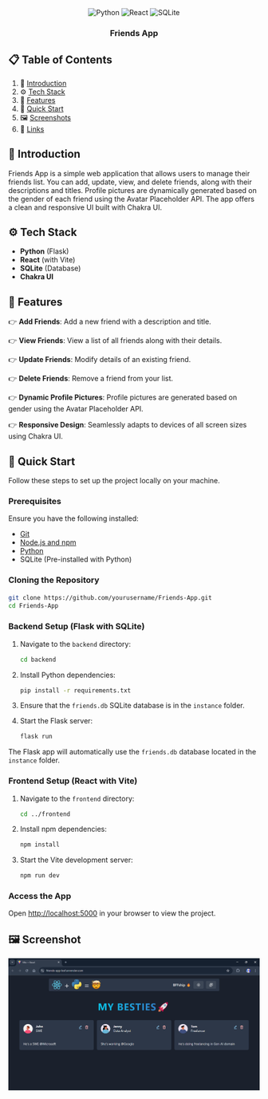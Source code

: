 <div align="center">
  <div>
    <img src="https://img.shields.io/badge/-Python-black?style=for-the-badge&logo=python&color=3776AB" alt="Python" />
    <img src="https://img.shields.io/badge/-React-black?style=for-the-badge&logo=react&color=61DAFB" alt="React" />
    <img src="https://img.shields.io/badge/-SQLite-black?style=for-the-badge&logo=sqlite&color=003B57" alt="SQLite" />
  </div>

  <h3 align="center">Friends App</h3>

</div>

## 📋 <a name="table">Table of Contents</a>

1. 🤖 [Introduction](#introduction)
2. ⚙️ [Tech Stack](#tech-stack)
3. 🔋 [Features](#features)
4. 🤸 [Quick Start](#quick-start)
5. 🖼️ [Screenshots](#screenshots)
6. 🔗 [Links](#links)

## <a name="introduction">🤖 Introduction</a>

Friends App is a simple web application that allows users to manage their friends list. You can add, update, view, and delete friends, along with their descriptions and titles. Profile pictures are dynamically generated based on the gender of each friend using the Avatar Placeholder API. The app offers a clean and responsive UI built with Chakra UI.

## <a name="tech-stack">⚙️ Tech Stack</a>

- **Python** (Flask)
- **React** (with Vite)
- **SQLite** (Database)
- **Chakra UI**

## <a name="features">🔋 Features</a>

👉 **Add Friends**: Add a new friend with a description and title.

👉 **View Friends**: View a list of all friends along with their details.

👉 **Update Friends**: Modify details of an existing friend.

👉 **Delete Friends**: Remove a friend from your list.

👉 **Dynamic Profile Pictures**: Profile pictures are generated based on gender using the Avatar Placeholder API.

👉 **Responsive Design**: Seamlessly adapts to devices of all screen sizes using Chakra UI.

## <a name="quick-start">🤸 Quick Start</a>

Follow these steps to set up the project locally on your machine.

### **Prerequisites**

Ensure you have the following installed:

- [Git](https://git-scm.com/)
- [Node.js and npm](https://nodejs.org/)
- [Python](https://www.python.org/)
- SQLite (Pre-installed with Python)

### **Cloning the Repository**

```bash
git clone https://github.com/yourusername/Friends-App.git
cd Friends-App
```
### **Backend Setup (Flask with SQLite)**

1. Navigate to the `backend` directory:

    ```bash
    cd backend
    ```

2. Install Python dependencies:

    ```bash
    pip install -r requirements.txt
    ```

3. Ensure that the `friends.db` SQLite database is in the `instance` folder.

4. Start the Flask server:

    ```bash
    flask run
    ```

The Flask app will automatically use the `friends.db` database located in the `instance` folder.


### **Frontend Setup (React with Vite)**

1. Navigate to the `frontend` directory:

    ```bash
    cd ../frontend
    ```

2. Install npm dependencies:

    ```bash
    npm install
    ```

3. Start the Vite development server:

    ```bash
    npm run dev
    ```

### **Access the App**

Open [http://localhost:5000](http://localhost:5000) in your browser to view the project.

## 🖼️ **Screenshot**

![Friend-App](./Screenshots/Friend-APP.png)


